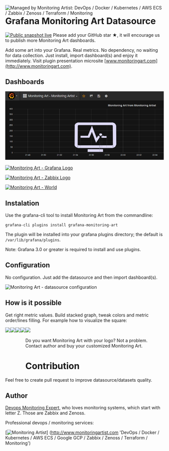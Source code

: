 [<img src="https://monitoringartist.github.io/managed-by-monitoringartist.png" alt="Managed by Monitoring Artist: DevOps / Docker / Kubernetes / AWS ECS / Zabbix / Zenoss / Terraform / Monitoring" align="right"/>](http://www.monitoringartist.com 'DevOps / Docker / Kubernetes / AWS ECS / Zabbix / Zenoss / Terraform / Monitoring')

# Grafana Monitoring Art Datasource

[![Public snapshot live](https://img.shields.io/badge/Public%20snapshot-ready-brightgreen.svg)](https://snapshot.raintank.io/dashboard/snapshot/Taz80xbYsIawWOsYqzOs7IJI24OOruec) Please add your GitHub star ★, it will encourage us to publish more Monitoring Art dashboards.

Add some art into your Grafana. Real metrics. No dependency, no waiting for data
collection. Just install, import dashboard(s) and enjoy it immediately. Visit
plugin presentation microsite [www.monitoringart.com](http://www.monitoringart.com).

## Dashboards

[![Monitoring Art - Monitoring Artist Logo](https://raw.githubusercontent.com/monitoringartist/grafana-monitoring-art/master/src/img/doc/grafana-monitoring-art-monitoring-artist-logo.png)](https://github.com/monitoringartist/grafana-monitoring-art/tree/master/dashboards)

[![Monitoring Art - Grafana Logo](https://raw.githubusercontent.com/monitoringartist/grafana-monitoring-art/master/img/src/doc/grafana-monitoring-art-grafana-logo.png)](https://github.com/monitoringartist/grafana-monitoring-art/tree/master/dashboards)

[![Monitoring Art - Zabbix Logo](https://raw.githubusercontent.com/monitoringartist/grafana-monitoring-art/master/img/src/doc/grafana-monitoring-art-zabbix-logo.png)](https://github.com/monitoringartist/grafana-monitoring-art/tree/master/dashboards)

[![Monitoring Art - World](https://raw.githubusercontent.com/monitoringartist/grafana-monitoring-art/master/img/src/doc/grafana-monitoring-art-world.png)](https://github.com/monitoringartist/grafana-monitoring-art/tree/master/dashboards)

## Instalation

Use the grafana-cli tool to install Monitoring Art from the commandline:

```
grafana-cli plugins install grafana-monitoring-art
```

The plugin will be installed into your grafana plugins directory; the default is
`/var/lib/grafana/plugins`.

Note: Grafana 3.0 or greater is required to install and use plugins.

## Configuration

No configuration. Just add the datasource and then import dashboard(s).

![Monitoring Art - datasource configuration](https://raw.githubusercontent.com/monitoringartist/grafana-monitoring-art/master/doc/datasource-configuration.png)

## How is it possible

Get right metric values. Build stacked graph, tweak colors and metric order/lines
filling. For example how to visualize the square:

<img src="https://raw.githubusercontent.com/monitoringartist/grafana-monitoring-art/master/doc/howto1.png" align="left" height="125"/>
<img src="https://raw.githubusercontent.com/monitoringartist/grafana-monitoring-art/master/doc/howto2.png" align="left" height="125"/>
<img src="https://raw.githubusercontent.com/monitoringartist/grafana-monitoring-art/master/doc/howto3.png" align="left" height="125"/>
<img src="https://raw.githubusercontent.com/monitoringartist/grafana-monitoring-art/master/doc/howto4.png" align="left" height="125"/>
<img src="https://raw.githubusercontent.com/monitoringartist/grafana-monitoring-art/master/doc/howto5.png" height="125"/>

Do you want Monitoring Art with your logo? Not a problem. Contact author and buy
your customized Monitoring Art.

# Contribution

Feel free to create pull request to improve datasource/datasets quality.

## Author

[Devops Monitoring Expert](http://www.jangaraj.com 'DevOps / Docker / Kubernetes / AWS ECS / Google GCP / Zabbix / Zenoss / Terraform / Monitoring'),
who loves monitoring systems, which start with letter Z. Those are Zabbix and Zenoss.

Professional devops / monitoring services:

[![Monitoring Artist](http://monitoringartist.com/img/github-monitoring-artist-logo.jpg)]
(http://www.monitoringartist.com 'DevOps / Docker / Kubernetes / AWS ECS / Google GCP / Zabbix / Zenoss / Terraform / Monitoring')
